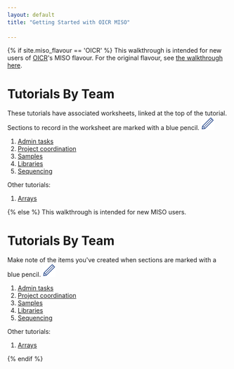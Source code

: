```yaml
---
layout: default
title: "Getting Started with OICR MISO"

---
```


{% if site.miso_flavour == 'OICR' %}
This walkthrough is intended for new users of [OICR](http://oicr.on.ca)'s MISO flavour. 
For the original flavour, see [the walkthrough here](plain-index).

# Tutorials By Team

These tutorials have associated worksheets, linked at the top of the tutorial. Sections to record in the worksheet are marked with a blue pencil. <img src="pics/blue_pencil.png">

1. [Admin tasks](0-0-admin-tasks)
1. [Project coordination](1-0-project-coordination)
1. [Samples](2-0-samples)
1. [Libraries](3-0-libraries)
1. [Sequencing](4-0-sequencing)


Other tutorials:

1. [Arrays](5-0-arrays)


{% else %}
This walkthrough is intended for new MISO users.

# Tutorials By Team

Make note of the items you've created when sections are marked with a blue pencil. <img src="pics/blue_pencil.png">

1. [Admin tasks](plain-0-0-admin-tasks)
1. [Project coordination](plain-1-0-project-coordination)
1. [Samples](plain-2-0-samples)
1. [Libraries](plain-3-0-libraries)
1. [Sequencing](plain-4-0-sequencing)


Other tutorials:

1. [Arrays](plain-5-0-arrays)

{% endif %}
